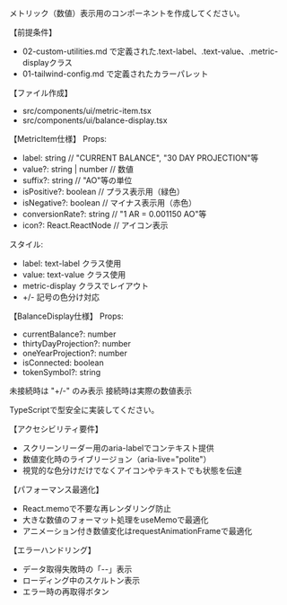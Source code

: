 メトリック（数値）表示用のコンポーネントを作成してください。

【前提条件】

- 02-custom-utilities.md で定義された.text-label、.text-value、.metric-displayクラス
- 01-tailwind-config.md で定義されたカラーパレット

【ファイル作成】

- src/components/ui/metric-item.tsx
- src/components/ui/balance-display.tsx

【MetricItem仕様】
Props:

- label: string // "CURRENT BALANCE", "30 DAY PROJECTION"等
- value?: string | number // 数値
- suffix?: string // "AO"等の単位
- isPositive?: boolean // プラス表示用（緑色）
- isNegative?: boolean // マイナス表示用（赤色）
- conversionRate?: string // "1 AR = 0.001150 AO"等
- icon?: React.ReactNode // アイコン表示

スタイル:

- label: text-label クラス使用
- value: text-value クラス使用
- metric-display クラスでレイアウト
- +/- 記号の色分け対応

【BalanceDisplay仕様】
Props:

- currentBalance?: number
- thirtyDayProjection?: number
- oneYearProjection?: number
- isConnected: boolean
- tokenSymbol?: string

未接続時は "+/-" のみ表示
接続時は実際の数値表示

TypeScriptで型安全に実装してください。

【アクセシビリティ要件】

- スクリーンリーダー用のaria-labelでコンテキスト提供
- 数値変化時のライブリージョン（aria-live="polite"）
- 視覚的な色分けだけでなくアイコンやテキストでも状態を伝達

【パフォーマンス最適化】

- React.memoで不要な再レンダリング防止
- 大きな数値のフォーマット処理をuseMemoで最適化
- アニメーション付き数値変化はrequestAnimationFrameで最適化

【エラーハンドリング】

- データ取得失敗時の「--」表示
- ローディング中のスケルトン表示
- エラー時の再取得ボタン
